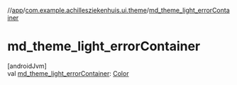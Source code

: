 //[app](../../index.md)/[com.example.achillesziekenhuis.ui.theme](index.md)/[md_theme_light_errorContainer](md_theme_light_error-container.md)

# md_theme_light_errorContainer

[androidJvm]\
val [md_theme_light_errorContainer](md_theme_light_error-container.md): [Color](https://developer.android.com/reference/kotlin/androidx/compose/ui/graphics/Color.html)
